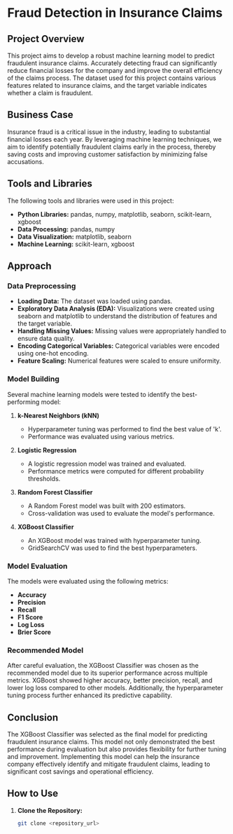 # Fraud Detection in Insurance Claims

## Project Overview

This project aims to develop a robust machine learning model to predict fraudulent insurance claims. Accurately detecting fraud can significantly reduce financial losses for the company and improve the overall efficiency of the claims process. The dataset used for this project contains various features related to insurance claims, and the target variable indicates whether a claim is fraudulent.

## Business Case

Insurance fraud is a critical issue in the industry, leading to substantial financial losses each year. By leveraging machine learning techniques, we aim to identify potentially fraudulent claims early in the process, thereby saving costs and improving customer satisfaction by minimizing false accusations.

## Tools and Libraries

The following tools and libraries were used in this project:

- **Python Libraries:** pandas, numpy, matplotlib, seaborn, scikit-learn, xgboost
- **Data Processing:** pandas, numpy
- **Data Visualization:** matplotlib, seaborn
- **Machine Learning:** scikit-learn, xgboost

## Approach

### Data Preprocessing

- **Loading Data:** The dataset was loaded using pandas.
- **Exploratory Data Analysis (EDA):** Visualizations were created using seaborn and matplotlib to understand the distribution of features and the target variable.
- **Handling Missing Values:** Missing values were appropriately handled to ensure data quality.
- **Encoding Categorical Variables:** Categorical variables were encoded using one-hot encoding.
- **Feature Scaling:** Numerical features were scaled to ensure uniformity.

### Model Building

Several machine learning models were tested to identify the best-performing model:

1. **k-Nearest Neighbors (kNN)**
   - Hyperparameter tuning was performed to find the best value of 'k'.
   - Performance was evaluated using various metrics.

2. **Logistic Regression**
   - A logistic regression model was trained and evaluated.
   - Performance metrics were computed for different probability thresholds.

3. **Random Forest Classifier**
   - A Random Forest model was built with 200 estimators.
   - Cross-validation was used to evaluate the model's performance.

4. **XGBoost Classifier**
   - An XGBoost model was trained with hyperparameter tuning.
   - GridSearchCV was used to find the best hyperparameters.

### Model Evaluation

The models were evaluated using the following metrics:
- **Accuracy**
- **Precision**
- **Recall**
- **F1 Score**
- **Log Loss**
- **Brier Score**

### Recommended Model

After careful evaluation, the XGBoost Classifier was chosen as the recommended model due to its superior performance across multiple metrics. XGBoost showed higher accuracy, better precision, recall, and lower log loss compared to other models. Additionally, the hyperparameter tuning process further enhanced its predictive capability.

## Conclusion

The XGBoost Classifier was selected as the final model for predicting fraudulent insurance claims. This model not only demonstrated the best performance during evaluation but also provides flexibility for further tuning and improvement. Implementing this model can help the insurance company effectively identify and mitigate fraudulent claims, leading to significant cost savings and operational efficiency.

## How to Use

1. **Clone the Repository:**
   ```bash
   git clone <repository_url>
